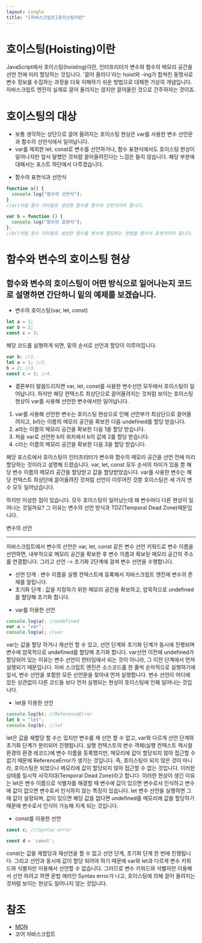 ```yaml
---
layout: single
title: "[자바스크립트]호이스팅이란"
---
```


# 호이스팅(Hoisting)이란

JavaScript에서 호이스팅(hoisting)이란, 인터프리터가 변수와 함수의 메모리 공간을 선언 전에 미리 할당하는 것입니다. '끌어 올리다'라는 hoist와 -ing가 합쳐진 동명사로 변수 정보를 수집하는 과정을 더욱 이해하기 쉬운 방법으로 대체한 가상의 개념입니다. 자바스크립트 엔진이 실제로 끌어 올리지는 않지만 끌어올린 것으로 간주하자는 것이죠.

# 호이스팅의 대상

- 보통 생각하는 상단으로 끌어 올려지는 호이스팅 현상은 var를 사용한 변수 선언문과 함수의 선언식에서 일어납니다.
- var를 제외한 let, const로 변수를 선언하거나, 함수 표현식에서도 호이스팅 현상이 일어나지만 앞서 말했던 것처럼 끌어올려진다는 느낌은 들지 않습니다. 해당 부분에 대해서는 포스트 하단에서 다루겠습니다.

* 함수의 표현식과 선언식

```js
function a() {
  console.log("함수의 선언식");
}
//a()처럼 함수 리터럴로 생성한 함수를 함수의 선언식이라 합니다.

var b = function () {
  console.log("함수의 표현식");
};
//b()처럼 함수 리터럴로 생성한 함수를 변수에 할당하는 방법을 함수의 표현식이라 합니다.
```

# 함수와 변수의 호이스팅 현상

## 함수와 변수의 호이스팅이 어떤 방식으로 일어나는지 코드로 설명하면 간단하니 밑의 예제를 보겠습니다.

- 변수의 호이스팅(var, let, const)

```js
let a = 1;
var b = 2;
const c = 3;
```

해당 코드를 실행하게 되면, 밑의 순서로 선언과 할당이 이루어집니다.

```js
var b; //1.
let a = 1; //2.
b = 2; //3.
const c = 3; //4.
```

- 결론부터 말씀드리자면 var, let, const를 사용한 변수선언 모두에서 호이스팅이 일어납니다. 하지만 해당 컨텍스트 최상단으로 끌어올려지는 것처럼 보이는 호이스팅 현상이 var를 사용해 선언한 변수에서만 일어납니다.

1. var를 사용해 선언한 변수는 호이스팅 현상으로 인해 선언부가 최상단으로 끌어올려지고, b라는 이름의 메모리 공간을 확보한 다음 undefined를 할당 받습니다.
2. a라는 이름의 메모리 공간을 확보한 다음 1을 할당 받습니다.
3. 처음 var로 선언한 b의 위치에서 b의 값에 2를 할당 받습니다.
4. c라는 이름의 메모리 공간을 확보한 다음 3을 할당 받습니다.

해당 포스트에서 호이스팅이 인터프리터가 변수와 함수의 메모리 공간을 선언 전에 미리 할당하는 것이라고 설명해 드렸습니다. var, let, const 모두 순서의 차이가 있을 뿐 해당 변수 이름의 메모리 공간을 할당받고 값을 할당받았습니다. var를 사용한 변수는 해당 컨텍스트 최상단에 끌어올려진 것처럼 선언이 이루어진 것뿐 호이스팅은 세 가지 변수 모두 일어났습니다.

하지만 이상한 점이 있습니다. 모두 호이스팅이 일어났는데 왜 변수마다 다른 현상이 일어나는 것일까요?
그 이유는 변수의 선언 방식과 TDZ(Temporal Dead Zone)때문입니다.

변수의 선언

---

자바스크립트에서 변수의 선언은 var, let, const 같은 변수 선언 키워드로 변수 이름을 선언하면, 내부적으로 메모리 공간을 확보한 후 변수 이름과 확보된 메모리 공간의 주소를 연결합니다.
그리고 선언 -> 초기화 2단계에 걸쳐 변수 선언을 수행합니다.

- 선언 단계 : 변수 이름을 실행 컨텍스트에 등록해서 자바스크립트 엔진에 변수의 존재를 알립니다.
- 초기화 단계 : 값을 지정하기 위한 메모리 공간을 확보하고, 암묵적으로 undefined를 할당해 초기화 합니다.

<!--
변수 선언은 코드가 한 줄씩 순차적으로 실행되기 이전에, 소스코드의 평가 과정에서 완료됩니다.
- 소스코드의 평가 과정에서 자바스크립트 엔진은 변수 선언을 포함해 모든 선언문을 찾아내 먼저 실행한다
- 소스코드의 평가 과정이 끝나면, 비로소 모든 선언문을 제외하고 소스코드를 한 줄씩 순차적으로 실행한다.
- 이렇게 변수 선언문이 코드의 선두로 마치 끌어올려진 것처럼 동작하는것을 변수 호이스팅이라 한다.
-->

- var를 이용한 선언

```js
console.log(a); //undefined
var a = "var";
console.log(a); //var
```

var는 값을 할당 하거나 재선언 할 수 있고, 선언 단계와 초기화 단계가 동시에 진행되며 변수에 암묵적으로 undefined를 할당해 초기화 합니다.
var선언 이전에 undefined가 할당되어 있는 이유는 변수 선언이 런타임에서 되는 것이 아니라, 그 이전 단계에서 먼저 실행되기 때문입니다. 자바 스크립트 엔진은 소스코드를 한 줄씩 순차적으로 실행하기에 앞서, 변수 선언을 포함한 모든 선언문을 찾아내 먼저 실행합니다. 변수 선언이 어디에 있든 상관없이 다른 코드들 보다 먼저 실행되는 현상이 호이스팅에 인해 일어나는 것입니다.

- let을 이용한 선언

```js
console.log(b); //ReferenceError
let b = "let";
console.log(b); //let
```

let은 값을 재할당 할 수는 있지만 변수를 재 선언 할 수 없고, var와 다르게 선언 단계와 초기화 단계가 분리되어 진행됩니다. 실행 컨텍스트의 변수 객체(실행 컨텍스트 렉시컬 환경의 환경 레코드)에 변수 이름을 등록했지만, 메모리에 값이 할당되지 않아 접근할 수 없기 때문에 ReferenceError가 생기는 것입니다.
즉, 호이스팅이 되지 않은 것이 아니라, 호이스팅은 되었으나 메모리에 값이 할당되지 않아 접근할 수 없는 것입니다. 이러한 상태를 일시적 사각지대(Temporal Dead Zone)라고 합니다.
이러한 현상이 생긴 이유는 let은 변수 이름으로 식별자를 해결할 때 변수에 값이 있으면 변수로서 인식하고 변수에 값이 없으면 변수로서 인식하지 않는 특징이 있습니다.
let 변수 선언을 실행하면 그때 값이 설정되며, 값이 있으면 해당 값을 없다면 undefined를 메모리에 값을 할당하기 때문에 변수로서 인식이 가능해 지게 되는 것입니다.

- const를 이용한 선언

```js
const c; ///Syntax error

const d = 'const';
```

const는 값을 재할당과 재선언을 할 수 없고 선언 단계, 초기화 단계 한 번에 진행됩니다. 그리고 선언과 동시에 값이 할당 되어야 하기 때문에 var와 let과 다르게 변수 키워드와 식별자만 이용해서 선언할 수 없습니다. 그러므로 변수 키워드와 식별자만 이용해서 선언 하려고 하면 문법 에러인 Syntax error가 나고, 호이스팅에 의해 끌어 올려지는 것처럼 보이는 현상도 일어나지 않는 것입니다.

<!--
+ 함수의 호이스팅

```js
function a(){
    console.log('함수 선언식');
}
var b = function(){
    console.log('함수 표현식');
}

```
해당 코드를 실행하게 되면, 밑의 순서로 선언과 할당이 이루어집니다.

```js
var a = function a(){ }//1.함수 호이스팅
var b;//2.변수 호아스팅, undefined할당
b = function(){ }//3.변수값 할당
```
함수도 변수와 마찬가지로 호이스팅이 일어나서 선언 부분과 표현식의 선언만 해당 컨텍스트의 최상단에 끌어올려지게 됩니다. (함수 내부의 코드를 실행 하는 건 예) a(); 로 함수를 호출했을 때 이루어집니다.)



+ 변수와 함수의 호이스팅

var와 함수 표현식의 호이스팅 우선순위는 없으며, 먼저 작성한 코드 순서대로 실행됩니다.
예)
```js
let a = 1;
function b() {
    var c;
    function c() { }
    console.log(c);
    c = 'C';
    console.log(c);
}
b();
```
해당 코드에 호이스팅이 일어나서 실행되는 순서를 코드로 표현하자면


```js
var b = function b(){//1.함수 선언부분 호이스팅
    //함수가 호출되어야 함수 내부 코드 실행
    var c; //4.함수 내부 변수 호이스팅, undefined
    var c = function() { }//5. 함수 내부 함수 호이스팅
    console.log(c); //6. [Function: c]
    c = 'C';//7. 변수c에 C 재할당
    console.log(c);//8. C
}
let a = 1;//2.let은 호이스팅이 일어나지 않음
b();//3.b함수 호출
```
위 코드를 정리하자면

1. 메모리 공간을 확보하고, 확보된 공간의 주솟값을 변수 b에 연결합니다.
2. 변수 a를 선언하고, 값1을 할당합니다.
3. 함수 b를 다른 메모리 공간에 저장하고, 그 주소값을 변수 b에 할당합니다
4. b 함수를 호출하고, 호출 후 함수 내부의 코드를 실행합니다.
5. 호이스팅이 순서대로 일어나 변수 c를 선언합니다. (위 코드의 4번 순서, 값 : undefined)
6. c라는 이름의 변수가 이미 있으므로 함수 c를 해당 변수에 할당합니다. (5번)
7. 변수 c에 'C'를 재할당합니다.



함수 선언문과 호이스팅의 위험성
===
함수 선언문의 호이스팅 현상 때문에 자바스크립트 초보자분들에게는 다소 혼란스러울 수 있는 개념입니다. 코드를 제대로 작성했음에도 불구하고 에러가 난다거나, 원하는 결과물이 나오지 않을 수도 있습니다.
코드로 예를 들어보겠습니다.

```js
var a = 1;
var b = 2;

sumNum();

var sumNum = function(){
    console.log(a+b);
}
```
해당 코드 결과물로 TypeError: sumNum is not a function가 출력되는데
호이스팅 현상에 의해 sunNum함수를 호출했을 때 sumNum은 undefined이기 때문에 TypeError가 발생했습니다.
지금처럼 에러가 발생할 경우도 있지만, 코드가 매우 긴 파일에서 중간에 문제가 생긴다면 상황이 더욱 문제가 커질 수 있습니다.
```js
function sum(x,y){
    return x+y;
}
var a = sum(1,2);
console.log(a);

var sum = function(x,y){
    return x + '+' + y + '=' + (x+y);
}

var c = sum(1,2);

console.log(c);
```
원활한 작업 진행을 위해서 전역 공간에 동명의 함수를 중복으로 선언하는 일은 없어야 하지만 극단적인 예로 상단의 코드가 1000줄이 넘는 매우 긴 코드의 중간에 작성된 상태로 커밋과 머지를 했다고 가정했을 때, 사용자가 함수 표현식으로 선언한 결괏값을 의도하고 sum 함수를 실행하지만, 결과값으로 문자열이 포함된 값을 받습니다. 하지만, 잘못된 값을 전달받았음에도 불구하고 자바스크립트의 암묵적 형변환에 의해 에러가 없이 의도하지 않은 값이 출력된다면 어떤 코드가 문제인지 어디서부터 어떻게 찾아야 할지 엄두도 나지 않습니다.

호이스팅에 대해 알아보고 있으면 코드가 복잡하게만 느껴지고 단점이 크게 느껴집니다.
그런데 왜 호이스팅에 대해 알아야 할까요?
코드의 가독성과 유지보수를 위해서는 호이스팅이 일어나지 않도록 코드를 작성하는게 좋지만, ES6 이전에 사용하던 코드에서는 아직 호이스팅이 일어나는 코드가 많고 아직까지 해당 코드를 사용하고 있는 경우가 있기 때문에 아직까지는 호이스팅에 대해 이해하고 있어야 합니다.
-->

# 참조

- [MDN](https://developer.mozilla.org/ko/docs/Glossary/Hoisting)
- 코어 자바스크립트
